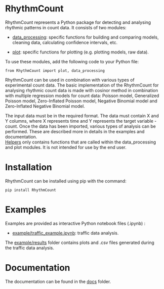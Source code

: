 # RhythmCount
RhythmCount represents a Python package for detecting and analysing rhythmic patterns in count data. It consists of two modules:

* [data_processing](RhythmCount/data_processing.py): specific functions for building and comparing models, cleaning data, calculating confidence intervals, etc.

* [plot](RhythmCount/plot.py): specific functions for plotting (e.g. plotting models, raw data).

To use these modules, add the following code to your Python file:

`from RhythmCount import plot, data_processing` 

RhythmCount can be used in combination with various types of experimental count data. The basic implementation of the RhythmCount for analysing rhythmic count data is made with cosinor method in combination 
with multiple regression models for count data: Poisson model, Generalized Poisson model, Zero-Inflated Poisson model, Negative Binomial model and Zero-Inflated Negative Binomial model. <br>

The input data must be in the required format. The data must contain X and Y columns, where X represents time and Y represents the target variable - count.
Once the data has been imported, various types of analysis can be performed. These are described more in details in the examples and documentation. <br/>
[Helpers](RhythmCount/helpers.py) only contains functions that are called within the data_processing and plot modules. It is not intended for use by the end user.

# Installation
RhythmCount can be installed using pip with the command:

`pip install RhythmCount`

# Examples
Examples are provided as interactive Python notebook files (.ipynb) :

* [example/traffic_example.ipynb](example/traffic_example.ipynb): traffic data analysis.

The [example/results](example/results) folder contains plots and .csv files generated during the traffic data analysis.

# Documentation
The documentation can be found in the [docs](docs/README.md) folder.